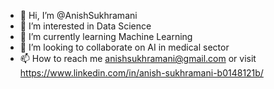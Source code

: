 - 👋 Hi, I’m @AnishSukhramani
- 👀 I’m interested in Data Science
- 🌱 I’m currently learning Machine Learning
- 💞️ I’m looking to collaborate on AI in medical sector
- 📫 How to reach me anishsukhramani@gmail.com or visit https://www.linkedin.com/in/anish-sukhramani-b0148121b/

<!---
AnishSukhramani/AnishSukhramani is a ✨ special ✨ repository because its `README.md` (this file) appears on your GitHub profile.
You can click the Preview link to take a look at your changes.
--->
